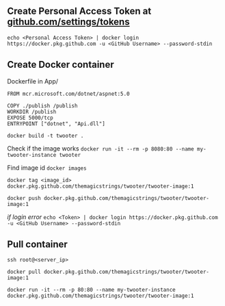 ## Create Personal Access Token at [github.com/settings/tokens](https://github.com/settings/tokens)

`echo <Personal Access Token> | docker login https://docker.pkg.github.com -u <GitHub Username> --password-stdin`

## Create Docker container

Dockerfile in App/
```
FROM mcr.microsoft.com/dotnet/aspnet:5.0

COPY ./publish /publish
WORKDIR /publish
EXPOSE 5000/tcp
ENTRYPOINT ["dotnet", "Api.dll"]
```

`docker build -t twooter .`

Check if the image works `docker run -it --rm -p 8080:80 --name my-twooter-instance twooter`

Find image id `docker images`

`docker tag <image_id> docker.pkg.github.com/themagicstrings/twooter/twooter-image:1`

`docker push docker.pkg.github.com/themagicstrings/twooter/twooter-image:1`

*if login error* `echo <Token> | docker login https://docker.pkg.github.com -u <GitHub Username> --password-stdin`

## Pull container

`ssh root@<server_ip>`

`docker pull docker.pkg.github.com/themagicstrings/twooter/twooter-image:1`

`docker run -it --rm -p 80:80 --name my-twooter-instance docker.pkg.github.com/themagicstrings/twooter/twooter-image:1`